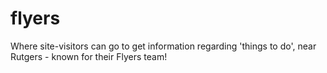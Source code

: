 # flyers
Where site-visitors can go to get information regarding 'things to do', near Rutgers - known for their Flyers team!
